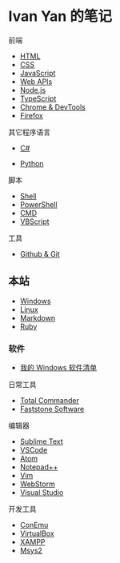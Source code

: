 # Ivan Yan 的笔记

前端

- [HTML](/html/)
- [CSS](/css/)
- [JavaScript](/javascript/)
- [Web APIs](/webapi/)
- [Node.js](/nodejs/)
- [TypeScript](/typescript/)
- [Chrome & DevTools](/chrome/)
- [Firefox](/firefox/)

其它程序语言

- [C#](/csharp/)
<!-- - [PHP](/php/) -->
- [Python](/python/)

脚本

- [Shell](/shell/)
- [PowerShell](/powershell/)
- [CMD](/cmd/)
- [VBScript](/vbscript/)

工具

- [Github & Git](/github/)


## 本站

- [Windows](windows/index.md)
- [Linux](linux/index.md)
- [Markdown](markdown/index.md)
- [Ruby](ruby/index.md)

### 软件

- [我的 Windows 软件清单](windows/list.md)

日常工具

- [Total Commander](totalcmd/index.md)
- [Faststone Software](faststone/index.md)

编辑器

- [Sublime Text](sublimetext/index.md)
- [VSCode](vscode/index.md)
- [Atom](atom/index.md)
- [Notepad++](npp/index.md)
- [Vim](vim/index.md)
- [WebStorm](webstorm/index.md)
- [Visual Studio](vs/index.md)

开发工具

- [ConEmu](conemu/index.md)
- [VirtualBox](virtualbox/index.md)
- [XAMPP](xampp/index.md)
- [Msys2](msys2/index.md)
